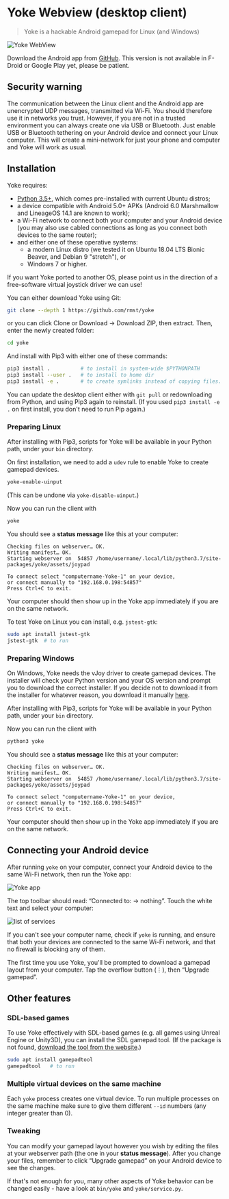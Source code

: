 # Yoke Webview (desktop client)

> Yoke is a hackable Android gamepad for Linux (and Windows)

![Yoke WebView](media/yoke_webview.gif)

Download the Android app from [GitHub](devel/app-debug.apk). This version is not available in F-Droid or Google Play yet, please be patient.

## Security warning

The communication between the Linux client and the Android app are unencrypted UDP messages, transmitted via Wi-Fi. You should therefore use it in networks you trust. However, if you are not in a trusted environment you can always create one via USB or Bluetooth. Just enable USB or Bluetooth tethering on your Android device and connect your Linux computer. This will create a mini-network for just your phone and computer and Yoke will work as usual.

## Installation

Yoke requires:

- [Python 3.5+](https://www.python.org/downloads/), which comes pre-installed with current Ubuntu distros;
- a device compatible with Android 5.0+ APKs (Android 6.0 Marshmallow and LineageOS 14.1 are known to work);
- a Wi-Fi network to connect both your computer and your Android device (you may also use cabled connections as long as you connect both devices to the same router);
- and either one of these operative systems:
  - a modern Linux distro (we tested it on Ubuntu 18.04 LTS Bionic Beaver, and Debian 9 "stretch"), or
  - Windows 7 or higher.

If you want Yoke ported to another OS, please point us in the direction of a free-software virtual joystick driver we can use!

You can either download Yoke using Git:

```bash
git clone --depth 1 https://github.com/rmst/yoke
```

or you can click Clone or Download → Download ZIP, then extract. Then, enter the newly created folder:

```bash
cd yoke
```

And install with Pip3 with either one of these commands:

```bash
pip3 install .          # to install in system-wide $PYTHONPATH
pip3 install --user .   # to install to home dir
pip3 install -e .       # to create symlinks instead of copying files.
```

You can update the desktop client either with `git pull` or redownloading from Python, and using Pip3 again to reinstall. (If you used `pip3 install -e .` on first install, you don't need to run Pip again.)

### Preparing Linux

After installing with Pip3, scripts for Yoke will be available in your Python path, under your `bin` directory.

On first installation, we need to add a `udev` rule to enable Yoke to create gamepad devices.

```bash
yoke-enable-uinput
```

(This can be undone via `yoke-disable-uinput`.)

Now you can run the client with

```bash
yoke
```

You should see a **status message** like this at your computer:

```
Checking files on webserver… OK.
Writing manifest… OK.
Starting webserver on  54857 /home/username/.local/lib/python3.7/site-packages/yoke/assets/joypad

To connect select "computername-Yoke-1" on your device,
or connect manually to "192.168.0.198:54857"
Press Ctrl+C to exit.
```

Your computer should then show up in the Yoke app immediately if you are on the same network.

To test Yoke on Linux you can install, e.g. `jstest-gtk`:

```bash
sudo apt install jstest-gtk
jstest-gtk  # to run
```

### Preparing Windows

On Windows, Yoke needs the vJoy driver to create gamepad devices. The installer will check your Python version and your OS version and prompt you to download the correct installer. If you decide not to download it from the installer for whatever reason, you download it manually [here](https://sourceforge.net/projects/vjoystick/).

After installing with Pip3, scripts for Yoke will be available in your Python path, under your `bin` directory.

Now you can run the client with

```bash
python3 yoke
```

You should see a **status message** like this at your computer:

```
Checking files on webserver… OK.
Writing manifest… OK.
Starting webserver on  54857 /home/username/.local/lib/python3.7/site-packages/yoke/assets/joypad

To connect select "computername-Yoke-1" on your device,
or connect manually to "192.168.0.198:54857"
Press Ctrl+C to exit.
```

Your computer should then show up in the Yoke app immediately if you are on the same network.

## Connecting your Android device

After running `yoke` on your computer, connect your Android device to the same Wi-Fi network, then run the Yoke app:

![Yoke app](media/yoke_icon.png)

The top toolbar should read: “Connected to: → nothing”. Touch the white text and select your computer:

![list of services](media/yoke_services.png)

If you can't see your computer name, check if `yoke` is running, and ensure that both your devices are connected to the same Wi-Fi network, and that no firewall is blocking any of them.

The first time you use Yoke, you'll be prompted to download a gamepad layout from your computer. Tap the overflow button (⋮), then “Upgrade gamepad”.

## Other features

### SDL-based games

To use Yoke effectively with SDL-based games (e.g. all games using Unreal Engine or Unity3D), you can install the SDL gamepad tool. (If the package is not found, [download the tool from the website](http://generalarcade.com/gamepadtool/).)

```bash
sudo apt install gamepadtool
gamepadtool   # to run
```

### Multiple virtual devices on the same machine

Each `yoke` process creates one virtual device. To run multiple processes on the same machine make sure to give them different `--id` numbers (any integer greater than 0).

### Tweaking

You can modify your gamepad layout however you wish by editing the files at your webserver path (the one in your **status message**). After you change your files, remember to click “Upgrade gamepad” on your Android device to see the changes.

If that's not enough for you, many other aspects of Yoke behavior can be changed easily - have a look at `bin/yoke` and `yoke/service.py`.
